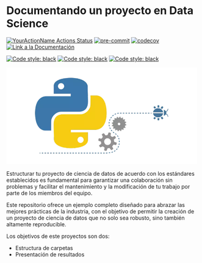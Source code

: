 # Documentando un proyecto en Data Science


[![YourActionName Actions Status](https://github.com/fralfaro/python_project/actions/workflows/ci.yml/badge.svg)](https://github.com/fralfaro/python_project/actions)
[![pre-commit](https://img.shields.io/badge/pre--commit-enabled-brightgreen?logo=pre-commit)](https://github.com/pre-commit/pre-commit)
[![codecov](https://codecov.io/gh/fralfaro/python_project/branch/main/graph/badge.svg)](https://codecov.io/gh/fralfaro/python_project)
<a href="https://fralfaro.github.io/python_project/"><img alt="Link a la Documentación" src="https://img.shields.io/badge/📖 docs-link-brightgreen"></a>


<a href="https://github.com/psf/black"><img alt="Code style: black" src="https://img.shields.io/badge/linters-black%20ruff-black"></a>
<a href="https://github.com/psf/black"><img alt="Code style: black" src="https://img.shields.io/badge/testing-pytest-black"></a>
<a href="https://github.com/psf/black"><img alt="Code style: black" src="https://img.shields.io/badge/documentation-sphinx-black"></a>

<img src="docs/images/python2.png" width="500" >

Estructurar tu proyecto de ciencia de datos de acuerdo con los estándares
establecidos es fundamental para garantizar una colaboración sin problemas
y facilitar el mantenimiento y la modificación de tu trabajo
por parte de los miembros del equipo.

Este repositorio ofrece un ejemplo completo diseñado
para abrazar las mejores prácticas de la industria, con
el objetivo de permitir la creación de un proyecto de ciencia
de datos que no solo sea robusto, sino también altamente reproducible.

Los objetivos de este proyectos son dos:

* Estructura de carpetas
* Presentación de resultados
